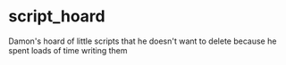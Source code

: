 # script_hoard
Damon's hoard of little scripts that he doesn't want to delete because he spent loads of time writing them
